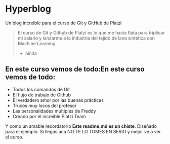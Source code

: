 # Hyperblog
Un blog increible para el curso de Git y GitHub de Platzi
> El curso de Git y Github de Platzi es lo que me hacía flata para triplicar mi salario y lanzarme a la industria del tejido de lana sintética con Machine Learning
> - niñita

## En este curso vemos de todo:En este curso vemos de todo:
* Todos los comandos de Git
* El flujo de trabajo de Github
* El verdadero amor por las buenas prácticas
* Trucos muy locos del profesor
* Las personalidades múltiples de Freddy
* Creado por el increíble Platzi Team

Y como un amable recordatorio **Este readme.md es un chiste**. Diseñado para el ejemplo. Si llegas acá NO TE LO TOMES EN SERIO y mejor ve a ver el curso.
